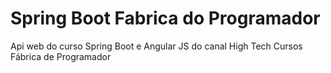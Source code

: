 # Spring Boot Fabrica do Programador

Api web do curso Spring Boot e Angular JS do canal High Tech Cursos Fábrica de Programador
